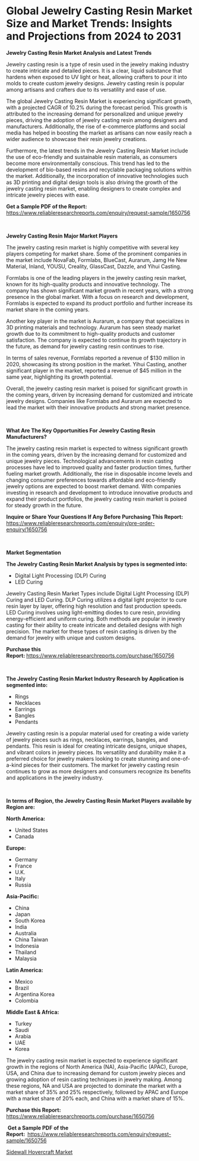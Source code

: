 <p><h1>Global Jewelry Casting Resin Market Size and Market Trends: Insights and Projections from 2024 to 2031</h1></p><p><strong>Jewelry Casting Resin Market Analysis and Latest Trends</strong></p>
<p><p>Jewelry casting resin is a type of resin used in the jewelry making industry to create intricate and detailed pieces. It is a clear, liquid substance that hardens when exposed to UV light or heat, allowing crafters to pour it into molds to create custom jewelry designs. Jewelry casting resin is popular among artisans and crafters due to its versatility and ease of use.</p><p>The global Jewelry Casting Resin Market is experiencing significant growth, with a projected CAGR of 10.2% during the forecast period. This growth is attributed to the increasing demand for personalized and unique jewelry pieces, driving the adoption of jewelry casting resin among designers and manufacturers. Additionally, the rise of e-commerce platforms and social media has helped in boosting the market as artisans can now easily reach a wider audience to showcase their resin jewelry creations.</p><p>Furthermore, the latest trends in the Jewelry Casting Resin Market include the use of eco-friendly and sustainable resin materials, as consumers become more environmentally conscious. This trend has led to the development of bio-based resins and recyclable packaging solutions within the market. Additionally, the incorporation of innovative technologies such as 3D printing and digital design tools is also driving the growth of the jewelry casting resin market, enabling designers to create complex and intricate jewelry pieces with ease.</p></p>
<p><strong>Get a Sample PDF of the Report:&nbsp;</strong> <a href="https://www.reliableresearchreports.com/enquiry/request-sample/1650756">https://www.reliableresearchreports.com/enquiry/request-sample/1650756</a></p>
<p>&nbsp;</p>
<p><strong>Jewelry Casting Resin Major Market Players</strong></p>
<p><p>The jewelry casting resin market is highly competitive with several key players competing for market share. Some of the prominent companies in the market include NovaFab, Formlabs, BlueCast, Aurarum, Jamg He New Material, Inland, YOUSU, Creality, GlassCast, Dazzle, and Yihui Casting.</p><p>Formlabs is one of the leading players in the jewelry casting resin market, known for its high-quality products and innovative technology. The company has shown significant market growth in recent years, with a strong presence in the global market. With a focus on research and development, Formlabs is expected to expand its product portfolio and further increase its market share in the coming years.</p><p>Another key player in the market is Aurarum, a company that specializes in 3D printing materials and technology. Aurarum has seen steady market growth due to its commitment to high-quality products and customer satisfaction. The company is expected to continue its growth trajectory in the future, as demand for jewelry casting resin continues to rise.</p><p>In terms of sales revenue, Formlabs reported a revenue of $130 million in 2020, showcasing its strong position in the market. Yihui Casting, another significant player in the market, reported a revenue of $45 million in the same year, highlighting its growth potential.</p><p>Overall, the jewelry casting resin market is poised for significant growth in the coming years, driven by increasing demand for customized and intricate jewelry designs. Companies like Formlabs and Aurarum are expected to lead the market with their innovative products and strong market presence.</p></p>
<p>&nbsp;</p>
<p><strong>What Are The Key Opportunities For Jewelry Casting Resin Manufacturers?</strong></p>
<p><p>The jewelry casting resin market is expected to witness significant growth in the coming years, driven by the increasing demand for customized and unique jewelry pieces. Technological advancements in resin casting processes have led to improved quality and faster production times, further fueling market growth. Additionally, the rise in disposable income levels and changing consumer preferences towards affordable and eco-friendly jewelry options are expected to boost market demand. With companies investing in research and development to introduce innovative products and expand their product portfolios, the jewelry casting resin market is poised for steady growth in the future.</p></p>
<p><strong>Inquire or Share Your Questions If Any Before Purchasing This Report:</strong> <a href="https://www.reliableresearchreports.com/enquiry/pre-order-enquiry/1650756">https://www.reliableresearchreports.com/enquiry/pre-order-enquiry/1650756</a></p>
<p>&nbsp;</p>
<p><strong>Market Segmentation</strong></p>
<p><strong>The Jewelry Casting Resin Market Analysis by types is segmented into:</strong></p>
<p><ul><li>Digital Light Processing (DLP) Curing</li><li>LED Curing</li></ul></p>
<p><p>Jewelry Casting Resin Market Types include Digital Light Processing (DLP) Curing and LED Curing. DLP Curing utilizes a digital light projector to cure resin layer by layer, offering high resolution and fast production speeds. LED Curing involves using light-emitting diodes to cure resin, providing energy-efficient and uniform curing. Both methods are popular in jewelry casting for their ability to create intricate and detailed designs with high precision. The market for these types of resin casting is driven by the demand for jewelry with unique and custom designs.</p></p>
<p><strong>Purchase this Report:&nbsp;</strong><a href="https://www.reliableresearchreports.com/purchase/1650756">https://www.reliableresearchreports.com/purchase/1650756</a></p>
<p>&nbsp;</p>
<p><strong>The Jewelry Casting Resin Market Industry Research by Application is segmented into:</strong></p>
<p><ul><li>Rings</li><li>Necklaces</li><li>Earrings</li><li>Bangles</li><li>Pendants</li></ul></p>
<p><p>Jewelry casting resin is a popular material used for creating a wide variety of jewelry pieces such as rings, necklaces, earrings, bangles, and pendants. This resin is ideal for creating intricate designs, unique shapes, and vibrant colors in jewelry pieces. Its versatility and durability make it a preferred choice for jewelry makers looking to create stunning and one-of-a-kind pieces for their customers. The market for jewelry casting resin continues to grow as more designers and consumers recognize its benefits and applications in the jewelry industry.</p></p>
<p>&nbsp;</p>
<p><strong>In terms of Region, the Jewelry Casting Resin Market Players available by Region are:</strong></p>
<p>
    <p> <strong> North America: </strong>
        <ul>
            <li>United States</li>
            <li>Canada</li>
        </ul>
        </p> 
    <p> <strong> Europe: </strong>
        <ul>
            <li>Germany</li>
            <li>France</li>
            <li>U.K.</li>
            <li>Italy</li>
            <li>Russia</li>
        </ul>
        </p> 
    <p> <strong> Asia-Pacific: </strong>
        <ul>
            <li>China</li>
            <li>Japan</li>
            <li>South Korea</li>
            <li>India</li>
            <li>Australia</li>
            <li>China Taiwan</li>
            <li>Indonesia</li>
            <li>Thailand</li>
            <li>Malaysia</li>
        </ul>
        </p> 
    <p> <strong> Latin America: </strong>
        <ul>
            <li>Mexico</li>
            <li>Brazil</li>
            <li>Argentina Korea</li>
            <li>Colombia</li>
        </ul>
        </p> 
    <p> <strong> Middle East & Africa: </strong>
        <ul>
            <li>Turkey</li>
            <li>Saudi</li>
            <li>Arabia</li>
            <li>UAE</li>
            <li>Korea</li>
        </ul>
    </p>
    </p>
<p><p>The jewelry casting resin market is expected to experience significant growth in the regions of North America (NA), Asia-Pacific (APAC), Europe, USA, and China due to increasing demand for custom jewelry pieces and growing adoption of resin casting techniques in jewelry making. Among these regions, NA and USA are projected to dominate the market with a market share of 35% and 25% respectively, followed by APAC and Europe with a market share of 20% each, and China with a market share of 15%.</p></p>
<p><strong>Purchase this Report: </strong><a href="https://www.reliableresearchreports.com/purchase/1650756">https://www.reliableresearchreports.com/purchase/1650756</a></p>
<p>&nbsp;<strong>Get a Sample PDF of the Report:&nbsp;&nbsp;</strong><a href="https://www.reliableresearchreports.com/enquiry/request-sample/1650756">https://www.reliableresearchreports.com/enquiry/request-sample/1650756</a></p>
<p><strong></strong></p>
<p><p><a href="https://faithful-glue-af3.notion.site/Sidewall-Hovercraft-Market-Offers-Provide-Insightful-Data-for-the-Time-Period-from-2024-to-2031-and--87c4f03370f94470be5937b4d7d825d7">Sidewall Hovercraft Market</a></p></p>